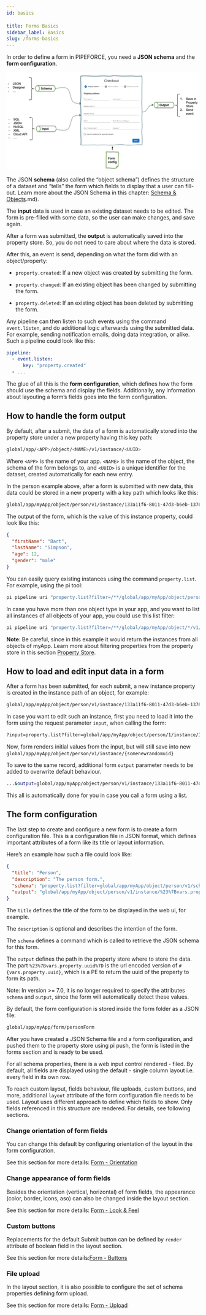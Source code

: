 ```yaml
---
id: basics

title: Forms Basics
sidebar_label: Basics
slug: /forms-basics
---
```


In order to define a form in PIPEFORCE, you need a **JSON schema** and the **form configuration**.

![](../../img/grafik-20201023-083314.png)

The JSON **schema** (also called the “object schema”) defines the structure of a dataset and “tells” the form which fields to display that a user can fill-out. Learn more about the JSON Schema in this chapter: [Schema & Objects](../../guides/forms/schema-and-objects).md).

The **input** data is used in case an existing dataset needs to be edited. The form is pre-filled with some data, so the user can make changes, and save again.

After a form was submitted, the **output** is automatically saved into the property store. So, you do not need to care about where the data is stored.

After this, an event is send, depending on what the form did with an object/property:

*   `property.created`: If a new object was created by submitting the form.
    
*   `property.changed`: If an existing object has been changed by submitting the form.
    
*   `property.deleted`: If an existing object has been deleted by submitting the form.
    

Any pipeline can then listen to such events using the command `event.listen`, and do additional logic afterwards using the submitted data. For example, sending notification emails, doing data integration, or alike. Such a pipeline could look like this:

```yaml
pipeline:
  - event.listen:
      key: "property.created"
  - ...
```

The glue of all this is the **form configuration**, which defines how the form should use the schema and display the fields. Additionally, any information about layouting a form’s fields goes into the form configuration.

## How to handle the form output

By default, after a submit, the data of a form is automatically stored into the property store under a new property having this key path:

```bash
global/app/<APP>/object/<NAME>/v1/instance/<UUID>
```

Where `<APP>` is the name of your app. `<NAME>` is the name of the object, the schema of the form belongs to, and `<UUID>` is a unique identifier for the dataset, created automatically for each new entry.

In the person example above, after a form is submitted with new data, this data could be stored in a new property with a key path which looks like this:

```bash
global/app/myApp/object/person/v1/instance/133a11f6-8011-47d3-b6eb-1376cca5e6b6
```

The output of the form, which is the value of this instance property, could look like this:

```json
{
  "firstName": "Bart",
  "lastName": "Simpson",
  "age": 12,
  "gender": "male"
}
```

You can easily query existing instances using the command `property.list`. For example, using the pi tool:

```bash
pi pipeline uri "property.list?filter=/**/global/app/myApp/object/person/v1/instance/*"
```

In case you have more than one object type in your app, and you want to list all instances of all objects of your app, you could use this list filter:

```bash
pi pipeline uri "property.list?filter=/**/global/app/myApp/object/*/v1/instance/*"
```

**Note**: Be careful, since in this example it would return the instances from all objects of myApp. Learn more about filtering properties from the property store in this section [Property Store](propertystore).

## How to load and edit input data in a form

After a form has been submitted, for each submit, a new instance property is created in the instance path of an object, for example:

```bash
global/app/myApp/object/person/v1/instance/133a11f6-8011-47d3-b6eb-1376cca5e6b6
```

In case you want to edit such an instance, first you need to load it into the form using the request parameter `input`, when calling the form:

```bash
?input=property.list?filter=global/app/myApp/object/person/1/instance/133a11f6-8011-47d3-b6eb-1376cca5e6b6
```

Now, form renders initial values from the input, but will still save into new `global/app/myApp/object/person/v1/instance/{somenewrandomuid}`

To save to the same record, additional form `output` parameter needs to be added to overwrite default behaviour.

```bash
...&output=global/app/myApp/object/person/v1/instance/133a11f6-8011-47d3-b6eb-1376cca5e6b6
```

This all is automatically done for you in case you call a form using a list.

## The form configuration

The last step to create and configure a new form is to create a form configuration file. This is a configuration file in JSON format, which defines important attributes of a form like its title or layout information.

Here’s an example how such a file could look like:

```json
{
  "title": "Person",
  "description": "The person form.",
  "schema": "property.list?filter=global/app/myApp/object/person/v1/schema",
  "output": "global/app/myApp/object/person/v1/instance/%23%7Bvars.property.uuid%7D"
}
```

The `title` defines the title of the form to be displayed in the web ui, for example.

The `description` is optional and describes the intention of the form.

The `schema` defines a command which is called to retrieve the JSON schema for this form.

The `output` defines the path in the property store where to store the data. The part `%23%7Bvars.property.uuid%7D` is the url encoded version of `#{vars.property.uuid}`, which is a PE to return the uuid of the property to form its path.

Note: In version >= 7.0, it is no longer required to specify the attributes `schema` and `output`, since the form will automatically detect these values.

By default, the form configuration is stored inside the form folder as a JSON file:

```bash
global/app/myApp/form/personForm
```

After you have created a JSON Schema file and a form configuration, and pushed them to the property store using pi push, the form is listed in the forms section and is ready to be used.

For all schema properties, there is a web input control rendered - filed. By default, all fields are displayed using the default - single column layout i.e. every field in its own row.

To reach custom layout, fields behaviour, file uploads, custom buttons, and more, additional `layout` attribute of the form configuration file needs to be used. Layout uses different approach to define which fields to show. Only fields referenced in this structure are rendered. For details, see following sections.

### Change orientation of form fields

You can change this default by configuring orientation of the layout in the form configuration.

See this section for more details: [Form - Orientation](../docs/guides/forms/forms-orientation)

### Change appearance of form fields

Besides the orientation (vertical, horizontal) of form fields, the appearance (color, border, icons, aso) can also be changed inside the layout section.

See this section for more details: [Form - Look & Feel](../docs/guides/forms/forms-lookandfeel)

### Custom buttons

Replacements for the default Submit button can be defined by `render` attribute of boolean field in the layout section.

See this section for more details:[Form - Buttons](../docs/guides/forms/forms-buttons)

### File upload

In the layout section, it is also possible to configure the set of schema properties defining form upload.

See this section for more details: [Form - Upload](../docs/guides/forms/forms-upload)